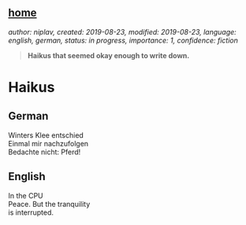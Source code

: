 [home](./index.md)
------------------

*author: niplav, created: 2019-08-23, modified: 2019-08-23, language: english, german, status: in progress, importance: 1, confidence: fiction*

> __Haikus that seemed okay enough to write down.__

Haikus
======

German
------

Winters Klee entschied  
Einmal mir nachzufolgen  
Bedachte nicht: Pferd!

English
-------

In the CPU  
Peace. But the tranquility  
is interrupted.

